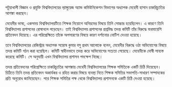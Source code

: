 পটুয়াখালী বিজ্ঞান ও প্রযুক্তি বিশ্ববিদ্যালয়ের ল্যাঙ্গুয়েজ অ্যান্ড কমিউনিকেশন বিভাগের অধ্যাপক মেহেদী হাসান চাকরিচ্যুতির আশঙ্কা করছেন।

মেহেদীর ভাষ্য, একসময় বিশ্ববিদ্যালয়টিতে শিক্ষক নিয়োগে অনিয়মের বিষয়ে তিনি সোচ্চার হয়েছিলেন। এ কারণে তিনি বিশ্ববিদ্যালয় প্রশাসনের রোষানলে পড়েছেন। তাই বিশ্ববিদ্যালয় প্রশাসনের প্রশ্নবিদ্ধ তদন্ত কমিটি তাঁর বিরুদ্ধে ফরমায়েশি প্রতিবেদন দিয়েছে। এর পরিপ্রেক্ষিতে তাঁকে অপসারণের বিষয়ে কারণ দর্শানোর নোটিশ দেওয়া হয়েছে।

তবে বিশ্ববিদ্যালয়ের রেজিস্ট্রার অধ্যাপক সন্তোষ কুমার বসু প্রথম আলোকে বলেন, মেহেদীর বিরুদ্ধে ওঠা অভিযোগের বিষয়ে তদন্ত কমিটি গঠন করা হয়েছিল। কমিটি স্বাধীনভাবে তদন্ত করে অভিযোগের সত্যতা পেয়েছে। মেহেদীকে দোষী সাব্যস্ত করেছে কমিটি। সে অনুযায়ী এখন বিশ্ববিদ্যালয় প্রশাসন পদক্ষেপ নিচ্ছে।

তদন্ত প্রতিবেদনের পরিপ্রেক্ষিতে চাকরিচ্যুতির আশঙ্কায় মেহেদী বিশ্ববিদ্যালয়ের শিক্ষক সমিতিকে একটি চিঠি দিয়েছেন। চিঠিতে তিনি তদন্ত প্রতিবেদন অকার্যকর ও রহিত করার বিষয়ে ব্যবস্থা নিতে শিক্ষক সমিতির সভাপতি-সাধারণ সম্পাদকের প্রতি অনুরোধ জানিয়েছেন। পরে শিক্ষক সমিতির পক্ষ থেকে বিশ্ববিদ্যালয় প্রশাসনকে একটি চিঠি দেওয়া হয়েছে।
